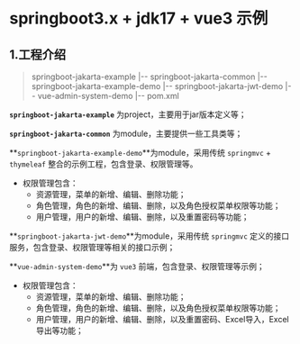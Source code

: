 # springboot3.x + jdk17 + vue3 示例 #

## 1.工程介绍

> springboot-jakarta-example
> |-- springboot-jakarta-common
> |-- springboot-jakarta-example-demo
> |-- springboot-jakarta-jwt-demo
> |-- vue-admin-system-demo
> |-- pom.xml

**`springboot-jakarta-example`**  为project，主要用于jar版本定义等；

**`springboot-jakarta-common`** 为module，主要提供一些工具类等；

**`springboot-jakarta-example-demo`**为module，采用传统 `springmvc` + `thymeleaf` 整合的示例工程，包含登录、权限管理等。

- 权限管理包含：
  - 资源管理，菜单的新增、编辑、删除功能；
  - 角色管理，角色的新增、编辑、删除，以及角色授权菜单权限等功能；
  - 用户管理，用户的新增、编辑、删除，以及重置密码等功能；

**`springboot-jakarta-jwt-demo`**为module，采用传统 `springmvc`  定义的接口服务，包含登录、权限管理等相关的接口示例；

**`vue-admin-system-demo`**为 `vue3` 前端，包含登录、权限管理等示例；

- 权限管理包含：
  - 资源管理，菜单的新增、编辑、删除功能；
  - 角色管理，角色的新增、编辑、删除，以及角色授权菜单权限等功能；
  - 用户管理，用户的新增、编辑、删除，以及重置密码、Excel导入，Excel导出等功能；



